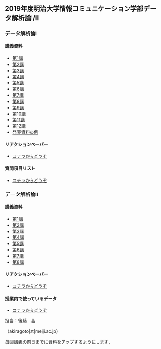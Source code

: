 ## 2019年度明治大学情報コミュニケーション学部データ解析論I/II

### データ解析論I

#### 講義資料

* [第1講](https://akrgt.github.io/2019DA/I/1st.html)
* [第2講](https://akrgt.github.io/2019DA/I/2nd.html)
* [第3講](https://akrgt.github.io/2019DA/I/3rd.html)
* [第4講](https://akrgt.github.io/2019DA/I/4th.html)
* [第5講](https://akrgt.github.io/2019DA/I/5th.html)
* [第6講](https://akrgt.github.io/2019DA/I/6th.html)
* [第7講](https://akrgt.github.io/2019DA/I/7th.html)
* [第8講](https://akrgt.github.io/2019DA/I/8th.html)
* [第9講](https://akrgt.github.io/2019DA/I/9th.html)
* [第10講](https://akrgt.github.io/2019DA/I/10th.html)
* [第11講](https://akrgt.github.io/2019DA/I/11th.html)
* [第12講](https://akrgt.github.io/2019DA/I/12th.html)
* [発表資料の例](https://akrgt.github.io/2019DA/I/example.html)

#### リアクションペーパー

* [コチラからどうぞ](https://forms.gle/UxMVP1Nmg12AZNdw6)

#### 質問項目リスト

* [コチラからどうぞ](https://docs.google.com/spreadsheets/d/1TNtBJdar2XiVRUFFK_5aTY-zReMA44iqWLXdx6L56HY/edit?usp=sharing)





### データ解析論II

#### 講義資料

- [第1講](https://akrgt.github.io/2019DA/II/1st.html)
- [第2講](https://akrgt.github.io/2019DA/II/2nd.html)
- [第3講](https://akrgt.github.io/2019DA/II/3rd.html)
- [第4講](https://akrgt.github.io/2019DA/II/4th.html)
- [第5講](https://akrgt.github.io/2019DA/II/5th.html)
- [第6講](https://akrgt.github.io/2019DA/II/6th.html)
- [第7講](https://akrgt.github.io/2019DA/II/7th.html)
- [第8講](https://akrgt.github.io/2019DA/II/8th.html)

#### リアクションペーパー

- [コチラからどうぞ](https://forms.gle/VkJ9nXWX5P9vLqYA9)





#### 授業内で使っているデータ

- [コチラからどうぞ](https://akrgt.github.io/2019DA/data/exdataset.csv)



担当：後藤　晶

（akiragoto[at]meiji.ac.jp）

毎回講義の前日までに資料をアップするようにします．
